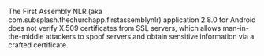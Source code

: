 The First Assembly NLR (aka com.subsplash.thechurchapp.firstassemblynlr) application 2.8.0 for Android does not verify X.509 certificates from SSL servers, which allows man-in-the-middle attackers to spoof servers and obtain sensitive information via a crafted certificate.